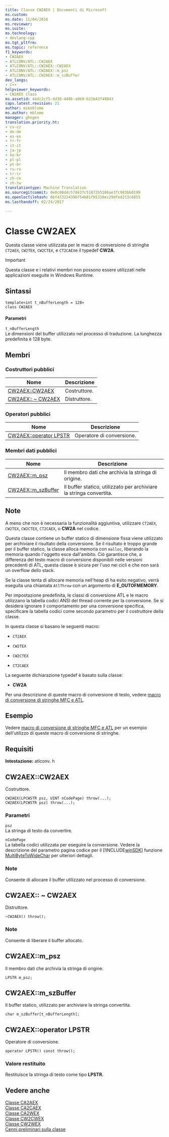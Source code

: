 ```yaml
---
title: Classe CW2AEX | Documenti di Microsoft
ms.custom: 
ms.date: 11/04/2016
ms.reviewer: 
ms.suite: 
ms.technology:
- devlang-cpp
ms.tgt_pltfrm: 
ms.topic: reference
f1_keywords:
- CW2AEX
- ATLCONV/ATL::CW2AEX
- ATLCONV/ATL::CW2AEX::CW2AEX
- ATLCONV/ATL::CW2AEX::m_psz
- ATLCONV/ATL::CW2AEX::m_szBuffer
dev_langs:
- C++
helpviewer_keywords:
- CW2AEX class
ms.assetid: 44dc2cf5-dd30-440b-a9b9-b21b43f49843
caps.latest.revision: 21
author: mikeblome
ms.author: mblome
manager: ghogen
translation.priority.ht:
- cs-cz
- de-de
- es-es
- fr-fr
- it-it
- ja-jp
- ko-kr
- pl-pl
- pt-br
- ru-ru
- tr-tr
- zh-cn
- zh-tw
translationtype: Machine Translation
ms.sourcegitcommit: 0e0c08ddc57d437c51872b5186ae3fc983bb0199
ms.openlocfilehash: 8bf433224396f54b81fb5310ec29dfed213c6855
ms.lasthandoff: 02/24/2017

---
```

# <a name="cw2aex-class"></a>Classe CW2AEX
Questa classe viene utilizzata per le macro di conversione di stringhe `CT2AEX`, `CW2TEX`, `CW2CTEX`, e `CT2CAEX`e il typedef **CW2A**.  
  
> [!IMPORTANT]
>  Questa classe e i relativi membri non possono essere utilizzati nelle applicazioni eseguite in Windows Runtime.  
  
## <a name="syntax"></a>Sintassi  
  
```
template<int t_nBufferLength = 128>  
class CW2AEX
```  
  
#### <a name="parameters"></a>Parametri  
 `t_nBufferLength`  
 Le dimensioni del buffer utilizzato nel processo di traduzione. La lunghezza predefinita è 128 byte.  
  
## <a name="members"></a>Membri  
  
### <a name="public-constructors"></a>Costruttori pubblici  
  
|Nome|Descrizione|  
|----------|-----------------|  
|[CW2AEX::CW2AEX](#cw2aex)|Costruttore.|  
|[CW2AEX:: ~ CW2AEX](#dtor)|Distruttore.|  
  
### <a name="public-operators"></a>Operatori pubblici  
  
|Nome|Descrizione|  
|----------|-----------------|  
|[CW2AEX::operator LPSTR](#operator_lpstr)|Operatore di conversione.|  
  
### <a name="public-data-members"></a>Membri dati pubblici  
  
|Nome|Descrizione|  
|----------|-----------------|  
|[CW2AEX::m_psz](#m_psz)|Il membro dati che archivia la stringa di origine.|  
|[CW2AEX::m_szBuffer](#m_szbuffer)|Il buffer statico, utilizzato per archiviare la stringa convertita.|  
  
## <a name="remarks"></a>Note  
 A meno che non è necessaria la funzionalità aggiuntiva, utilizzare `CT2AEX`, `CW2TEX`, `CW2CTEX`, `CT2CAEX`, o **CW2A** nel codice.  
  
 Questa classe contiene un buffer statico di dimensione fissa viene utilizzato per archiviare il risultato della conversione. Se il risultato è troppo grande per il buffer statico, la classe alloca memoria con `malloc`, liberando la memoria quando l'oggetto esce dall'ambito. Ciò garantisce che, a differenza del testo macro di conversione disponibili nelle versioni precedenti di ATL, questa classe è sicura per l'uso nei cicli e che non sarà un overflow dello stack.  
  
 Se la classe tenta di allocare memoria nell'heap di ha esito negativo, verrà eseguita una chiamata `AtlThrow` con un argomento di **E_OUTOFMEMORY**.  
  
 Per impostazione predefinita, le classi di conversione ATL e le macro utilizzano la tabella codici ANSI del thread corrente per la conversione. Se si desidera ignorare il comportamento per una conversione specifica, specificare la tabella codici come secondo parametro per il costruttore della classe.  
  
 In questa classe si basano le seguenti macro:  
  
- `CT2AEX`  
  
- `CW2TEX`  
  
- `CW2CTEX`  
  
- `CT2CAEX`  
  
 La seguente dichiarazione typedef è basato sulla classe:  
  
- **CW2A**  
  
 Per una descrizione di queste macro di conversione di testo, vedere [macro di conversione di stringhe MFC e ATL](http://msdn.microsoft.com/library/8f53659e-0464-4424-97db-6b8453c49863).  
  
## <a name="example"></a>Esempio  
 Vedere [macro di conversione di stringhe MFC e ATL](http://msdn.microsoft.com/library/8f53659e-0464-4424-97db-6b8453c49863) per un esempio dell'utilizzo di queste macro di conversione di stringhe.  
  
## <a name="requirements"></a>Requisiti  
 **Intestazione:** atlconv. h  
  
##  <a name="cw2aex"></a>CW2AEX::CW2AEX  
 Costruttore.  
  
```
CW2AEX(LPCWSTR psz, UINT nCodePage) throw(...);  
CW2AEX(LPCWSTR psz) throw(...);
```  
  
### <a name="parameters"></a>Parametri  
 `psz`  
 La stringa di testo da convertire.  
  
 `nCodePage`  
 La tabella codici utilizzata per eseguire la conversione. Vedere la descrizione del parametro pagina codice per il [!INCLUDE[winSDK](../../atl/includes/winsdk_md.md)] funzione [MultiByteToWideChar](http://msdn.microsoft.com/library/windows/desktop/dd319072) per ulteriori dettagli.  
  
### <a name="remarks"></a>Note  
 Consente di allocare il buffer utilizzato nel processo di conversione.  
  
##  <a name="dtor"></a>CW2AEX:: ~ CW2AEX  
 Distruttore.  
  
```
~CW2AEX() throw();
```  
  
### <a name="remarks"></a>Note  
 Consente di liberare il buffer allocato.  
  
##  <a name="m_psz"></a>CW2AEX::m_psz  
 Il membro dati che archivia la stringa di origine.  
  
```
LPSTR m_psz;
```  
  
##  <a name="m_szbuffer"></a>CW2AEX::m_szBuffer  
 Il buffer statico, utilizzato per archiviare la stringa convertita.  
  
```
char m_szBuffer[t_nBufferLength];
```  
  
##  <a name="operator_lpstr"></a>CW2AEX::operator LPSTR  
 Operatore di conversione.  
  
```  
operator LPSTR() const throw();
```  
  
### <a name="return-value"></a>Valore restituito  
 Restituisce la stringa di testo come tipo **LPSTR.**  
  
## <a name="see-also"></a>Vedere anche  
 [Classe CA2AEX](../../atl/reference/ca2aex-class.md)   
 [Classe CA2CAEX](../../atl/reference/ca2caex-class.md)   
 [Classe CA2WEX](../../atl/reference/ca2wex-class.md)   
 [Classe CW2CWEX](../../atl/reference/cw2cwex-class.md)   
 [Classe CW2WEX](../../atl/reference/cw2wex-class.md)   
 [Cenni preliminari sulla classe](../../atl/atl-class-overview.md)

